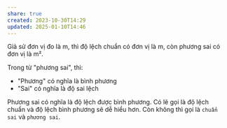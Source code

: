 ```yaml
---
share: true
created: 2023-10-30T14:29
updated: 2025-01-10T14:46
---
```

Giả sử đơn vị đo là m, thì độ lệch chuẩn có đơn vị là m, còn phương sai có đơn vị là m².

Trong từ "phương sai", thì:
- "Phương" có nghĩa là bình phương
- "Sai" có nghĩa là độ sai lệch

Phương sai có nghĩa là độ lệch được bình phương. Có lẽ gọi là độ lệch chuẩn và độ lệch bình phương sẽ dễ hiểu hơn. Còn không thì gọi là `chuẩn sai` và `phương sai`.
